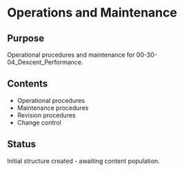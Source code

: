 # Operations and Maintenance

## Purpose
Operational procedures and maintenance for 00-30-04_Descent_Performance.

## Contents
- Operational procedures
- Maintenance procedures
- Revision procedures
- Change control

## Status
Initial structure created - awaiting content population.
